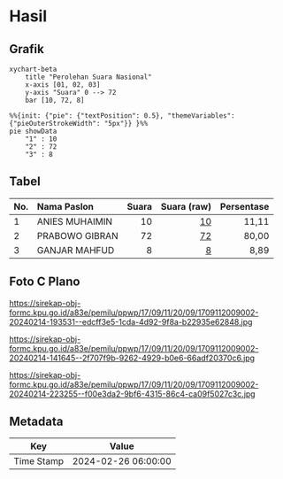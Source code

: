 # Hasil

## Grafik

```mermaid
xychart-beta
    title "Perolehan Suara Nasional"
    x-axis [01, 02, 03]
    y-axis "Suara" 0 --> 72
    bar [10, 72, 8]
```

```mermaid
%%{init: {"pie": {"textPosition": 0.5}, "themeVariables": {"pieOuterStrokeWidth": "5px"}} }%%
pie showData
    "1" : 10
    "2" : 72
    "3" : 8
```

## Tabel

| No. | Nama Paslon    | Suara | Suara (raw) | Persentase |
|:--- |:-------------- | -----:| -----------:| ----------:|
| 1   | ANIES MUHAIMIN | 10    | [10][p-1]   | 11,11      |
| 2   | PRABOWO GIBRAN | 72    | [72][p-2]   | 80,00      |
| 3   | GANJAR MAHFUD  | 8     | [8][p-3]    | 8,89       |


[p-1]: https://github.com/gigit-pemilu/pemilu-2024/blob/main/pilpres/hitung-suara/sub/17-bengkulu/sub/09-bengkulu-tengah/sub/11-semidang-lagan/sub/2009-lagan/sub/002-tps/sub/paslon-1.txt
[p-2]: https://github.com/gigit-pemilu/pemilu-2024/blob/main/pilpres/hitung-suara/sub/17-bengkulu/sub/09-bengkulu-tengah/sub/11-semidang-lagan/sub/2009-lagan/sub/002-tps/sub/paslon-2.txt
[p-3]: https://github.com/gigit-pemilu/pemilu-2024/blob/main/pilpres/hitung-suara/sub/17-bengkulu/sub/09-bengkulu-tengah/sub/11-semidang-lagan/sub/2009-lagan/sub/002-tps/sub/paslon-3.txt

## Foto C Plano

https://sirekap-obj-formc.kpu.go.id/a83e/pemilu/ppwp/17/09/11/20/09/1709112009002-20240214-193531--edcff3e5-1cda-4d92-9f8a-b22935e62848.jpg

https://sirekap-obj-formc.kpu.go.id/a83e/pemilu/ppwp/17/09/11/20/09/1709112009002-20240214-141645--2f707f9b-9262-4929-b0e6-66adf20370c6.jpg

https://sirekap-obj-formc.kpu.go.id/a83e/pemilu/ppwp/17/09/11/20/09/1709112009002-20240214-223255--f00e3da2-9bf6-4315-86c4-ca09f5027c3c.jpg


## Metadata

| Key        | Value               |
| ---------- | ------------------- |
| Time Stamp | 2024-02-26 06:00:00 |



